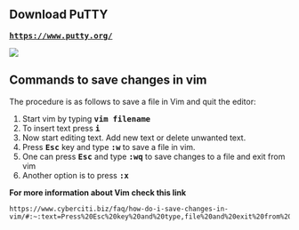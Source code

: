 <h2> Download PuTTY</h2>

 <kbd><strong>https://www.putty.org/</strong></kbd>

<img src=https://cdn.discordapp.com/attachments/515414857453928449/1042996560146993252/Screenshot_2022-11-18_095507.png>


<h2>Commands to save changes in vim</h2>
<p>The procedure is as follows to save a file in Vim and quit the editor:</p>
<ol>
<li>Start vim by typing <kbd><strong> vim filename</strong></kbd> </li>
<li>To insert text press <kbd><strong>i</strong></kbd></li>
<li>Now start editing text. Add new text or delete unwanted text.</li>
<li>Press <kbd><strong>Esc</strong></kbd> key and type <kbd><strong>:w</strong></kbd> to save a file in vim.</li>
<li>One can press <kbd><strong>Esc</strong></kbd> and type <kbd><strong>:wq</strong></kbd> to save changes to a file and exit from vim</li>
<li>Another option is to press <kbd><strong>:x</strong></kbd></li>
</ol>


**For more information about Vim check this link**

    https://www.cyberciti.biz/faq/how-do-i-save-changes-in-vim/#:~:text=Press%20Esc%20key%20and%20type,file%20and%20exit%20from%20vim
